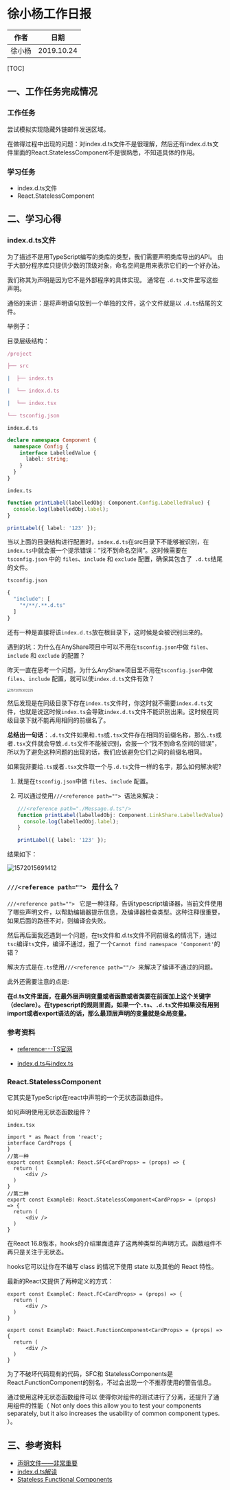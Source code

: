 # 徐小杨工作日报

| 作者   | 日期       |
| ------ | ---------- |
| 徐小杨 | 2019.10.24 |

[TOC]

## 一、工作任务完成情况

### 工作任务

尝试模拟实现隐藏外链邮件发送区域。

在做得过程中出现的问题：对index.d.ts文件不是很理解，然后还有index.d.ts文件里面的React.StatelessComponent不是很熟悉，不知道具体的作用。

### 学习任务

- index.d.ts文件
- React.StatelessComponent

## 二、学习心得

### index.d.ts文件

为了描述不是用TypeScript编写的类库的类型，我们需要声明类库导出的API。 由于大部分程序库只提供少数的顶级对象，命名空间是用来表示它们的一个好办法。

我们称其为声明是因为它不是外部程序的具体实现。 通常在 `.d.ts`文件里写这些声明。

通俗的来讲：是将声明语句放到一个单独的文件，这个文件就是以 `.d.ts`结尾的文件。

举例子：

目录层级结构：

```ts
/project

├── src

|  ├── index.ts

|  └── index.d.ts

|  └── index.tsx

└── tsconfig.json
```

`index.d.ts`

```ts
declare namespace Component {
  namespace Config {
    interface LabelledValue {
      label: string;
    }
  }
}
```

`index.ts`

```ts
function printLabel(labelledObj: Component.Config.LabelledValue) {
  console.log(labelledObj.label);
}

printLabel({ label: '123' });
```

当以上面的目录结构进行配置时，`index.d.ts`在src目录下不能够被识别，在`index.ts`中就会报一个提示错误：“找不到命名空间”。这时候需要在 `tsconfig.json` 中的 `files`、`include` 和 `exclude` 配置，确保其包含了` .d.ts`结尾的文件。

`tsconfig.json`

```js
{
  "include": [
    "*/**/.**.d.ts"
  ]
}
```

还有一种是直接将该`index.d.ts`放在根目录下，这时候是会被识别出来的。



遇到的坑：为什么在AnyShare项目中可以不用在`tsconfig.json`中做 `files`、`include` 和 `exclude` 的配置？

昨天一直在思考一个问题，为什么AnyShare项目里不用在`tsconfig.json`中做 `files`、`include` 配置，就可以使`index.d.ts`文件有效？

<img src="img/1572015302225.png" alt="1572015302225" style="zoom: 50%;" />

然后发现是在同级目录下存在`index.ts`文件时，你这时就不需要`index.d.ts`文件，也就是说这时候`index.ts`会导致`index.d.ts`文件不能识别出来。这时候在同级目录下就不能再用相同的前缀名了。

**总结出一句话**：`.d.ts`文件如果和`.ts`或`.tsx`文件存在相同的前缀名称，那么`.ts`或者`.tsx`文件就会导致`.d.ts`文件不能被识别，会报一个“找不到命名空间的错误”，所以为了避免这种问题的出现的话，我们应该避免它们之间的前缀名相同。

如果我非要给`.ts`或者`.tsx`文件取一个与`.d.ts`文件一样的名字，那么如何解决呢?

1. 就是在`tsconfig.json`中做 `files`、`include` 配置。

2. 可以通过使用`///<reference path=""> `语法来解决：

   ```ts
   ///<reference path="./Message.d.ts"/>
   function printLabel(labelledObj: Component.LinkShare.LabelledValue) {
     console.log(labelledObj.label);
   }
   
   printLabel({ label: '123' });
   ```

结果如下：

<img src="img/1572015691412.png" alt="1572015691412"  />

### `///<reference path=""> ` 是什么？

`///<reference path=""> ` 它是一种注释，告诉typescript编译器，当前文件使用了哪些声明文件，以帮助编辑器提示信息，及编译器检查类型。这种注释很重要，如果后面的路径不对，则编译会失败。 



然后再后面我还遇到一个问题，在ts文件和.d.ts文件不同前缀名的情况下，通过`tsc`编译`ts`文件，编译不通过，报了一个`Cannot find namespace 'Component'`的错？

解决方式是在`.ts`使用`///<reference path=""/> `来解决了编译不通过的问题。



此外还需要注意的点是:

 **在d.ts文件里面，在最外层声明变量或者函数或者类要在前面加上这个关键字（declare）。在typescript的规则里面，如果一个`.ts`、`.d.ts`文件如果没有用到import或者export语法的话，那么最顶层声明的变量就是全局变量。** 



### 参考资料

- [reference---TS官网]( https://www.tslang.cn/docs/handbook/namespaces.html )

- [index.d.ts与index.ts]( https://stackoverflow.com/questions/51516394/what-is-the-main-usage-of-index-d-ts-in-typescript/51517448 )

  

### React.StatelessComponent

它其实是TypeScript在react中声明的一个无状态函数组件。

如何声明使用无状态函数组件？

`index.tsx`

```tsx
import * as React from 'react';
interface CardProps {
}
//第一种
export const ExampleA: React.SFC<CardProps> = (props) => {
  return (
      <div />
  )
}
//第二种
export const ExampleB: React.StatelessComponent<CardProps> = (props) => {
  return (
      <div />
  )
}
```

在React 16.8版本，hooks的介绍里面遗弃了这两种类型的声明方式。函数组件不再只是关注于无状态。

hooks它可以让你在不编写 class 的情况下使用 state 以及其他的 React 特性。 

最新的React又提供了两种定义的方式：

```tsx
export const ExampleC: React.FC<CardProps> = (props) => {
  return (
      <div />
  )
}

export const ExampleD: React.FunctionComponent<CardProps> = (props) => {
  return (
      <div />
  )
}
```

为了不破坏代码现有的代码，SFC和  StatelessComponents是React.FunctionComponent的别名，不过会出现一个不推荐使用的警告信息。

 

通过使用这种无状态函数组件可以 使得你对组件的测试进行了分离，还提升了通用组件的性能（  Not only does this allow you to test your components separately, but it also increases the usability of common component types. ）。



## 三、参考资料

- [声明文件——非常重要]( https://ts.xcatliu.com/basics/declaration-files )
- [index.d.ts解读]( https://segmentfault.com/a/1190000009247663#articleHeader12 )
-  [Stateless Functional Components](https://www.pluralsight.com/guides/typescript-building-react-components) 